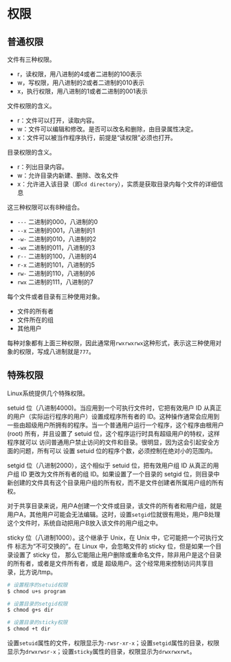 # 权限

## 普通权限

文件有三种权限。

- r，读权限，用八进制的4或者二进制的100表示
- w，写权限，用八进制的2或者二进制的010表示
- x，执行权限，用八进制的1或者二进制的001表示

文件权限的含义。

- r：文件可以打开，读取内容。
- w：文件可以编辑和修改。是否可以改名和删除，由目录属性决定。
- x：文件可以被当作程序执行，前提是“读权限”必须也打开。

目录权限的含义。

- r：列出目录内容。
- w：允许目录内新建、删除、改名文件
- x：允许进入该目录（即`cd directory`），实质是获取目录内每个文件的详细信息

这三种权限可以有8种组合。

- `---` 二进制的000，八进制的0
- `--x` 二进制的001，八进制的1
- `-w-` 二进制的010，八进制的2
- `-wx` 二进制的011，八进制的3
- `r--` 二进制的100，八进制的4
- `r-x` 二进制的101，八进制的5
- `rw-` 二进制的110，八进制的6
- `rwx` 二进制的111，八进制的7

每个文件或者目录有三种使用对象。

- 文件的所有者
- 文件所在的组
- 其他用户

每种对象都有上面三种权限，因此通常用`rwxrwxrwx`这种形式，表示这三种使用对象的权限，写成八进制就是`777`。

## 特殊权限

Linux系统提供几个特殊权限。

setuid 位（八进制4000)。当应用到一个可执行文件时，它把有效用户 ID 从真正的用户（实际运行程序的用户）设置成程序所有者的 ID。这种操作通常会应用到 一些由超级用户所拥有的程序。当一个普通用户运行一个程序，这个程序由根用户(root) 所有，并且设置了 setuid 位，这个程序运行时具有超级用户的特权，这样程序就可以 访问普通用户禁止访问的文件和目录。很明显，因为这会引起安全方面的问题，所有可以 设置 setuid 位的程序个数，必须控制在绝对小的范围内。

setgid 位（八进制2000），这个相似于 setuid 位，把有效用户组 ID 从真正的用户组 ID 更改为文件所有者的组 ID。如果设置了一个目录的 setgid 位，则目录中新创建的文件具有这个目录用户组的所有权，而不是文件创建者所属用户组的所有权。

对于共享目录来说，用户A创建一个文件或目录，该文件的所有者和用户组，就是用户A，其他用户可能会无法编辑。这时，设置`setgid`位就很有用处，用户B处理这个文件时，系统自动把用户B放入该文件的用户组之中。

sticky 位（八进制1000）。这个继承于 Unix，在 Unix 中，它可能把一个可执行文件 标志为“不可交换的”。在 Linux 中，会忽略文件的 sticky 位，但是如果一个目录设置了 sticky 位， 那么它能阻止用户删除或重命名文件，除非用户是这个目录的所有者，或者是文件所有者，或是 超级用户。这个经常用来控制访问共享目录，比方说/tmp。

```bash
# 设置程序的setuid权限
$ chmod u+s program

# 设置目录的setgid权限
$ chmod g+s dir

# 设置目录的sticky权限
$ chmod +t dir
```

设置`setuid`属性的文件，权限显示为`-rwsr-xr-x`；设置`setgid`属性的目录，权限显示为`drwxrwsr-x`；设置`sticky`属性的目录，权限显示为`drwxrwxrwt`。
